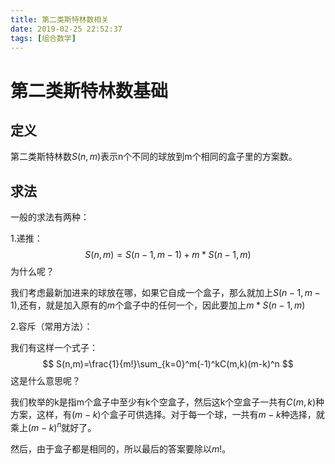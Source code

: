 ```yaml
---
title: 第二类斯特林数相关
date: 2019-02-25 22:52:37
tags: [组合数学]
---
```


# 第二类斯特林数基础

## 定义

第二类斯特林数$S(n,m)$表示n个不同的球放到m个相同的盒子里的方案数。

## 求法

一般的求法有两种：

1.递推：
$$
S(n,m)=S(n-1,m-1)+m*S(n-1,m)
$$
为什么呢？

我们考虑最新加进来的球放在哪，如果它自成一个盒子，那么就加上$S(n-1,m-1)$,还有，就是加入原有的$m$个盒子中的任何一个，因此要加上$m*S(n-1,m)$

2.容斥（常用方法）：

我们有这样一个式子：
$$
S(n,m)=\frac{1}{m!}\sum_{k=0}^m(-1)^kC(m,k)(m-k)^n
$$
这是什么意思呢？

我们枚举的k是指m个盒子中至少有k个空盒子，然后这k个空盒子一共有$C(m,k)$种方案，这样，有$(m-k)$个盒子可供选择。对于每一个球，一共有$m-k$种选择，就乘上$(m-k)^n$就好了。

然后，由于盒子都是相同的，所以最后的答案要除以$m!$。

